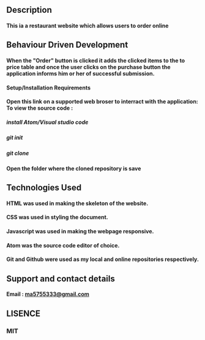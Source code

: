## Description

#### This ia a restaurant website which allows users to order online

## Behaviour Driven Development

#### When the "Order" button is clicked it adds the clicked items to the to price table and once the user clicks on the purchase button the application informs him or her of successful submission. 

#### Setup/Installation Requirements

 #### Open this link on a supported web broser to interract with the application:  To view the source code :
 ##### install Atom/Visual studio code
 ##### git init
##### git clone 
#### Open the folder where the cloned repository is save

## Technologies Used

 #### HTML was used in making the skeleton of the website.
#### CSS was used in styling the document.
#### Javascript was used in making the webpage responsive.
#### Atom was the source code editor of choice.
#### Git and Github were used as my local and online repositories respectively.

## Support and contact details
 #### Email : ma5755333@gmail.com

 ## LISENCE 
 ### MIT

